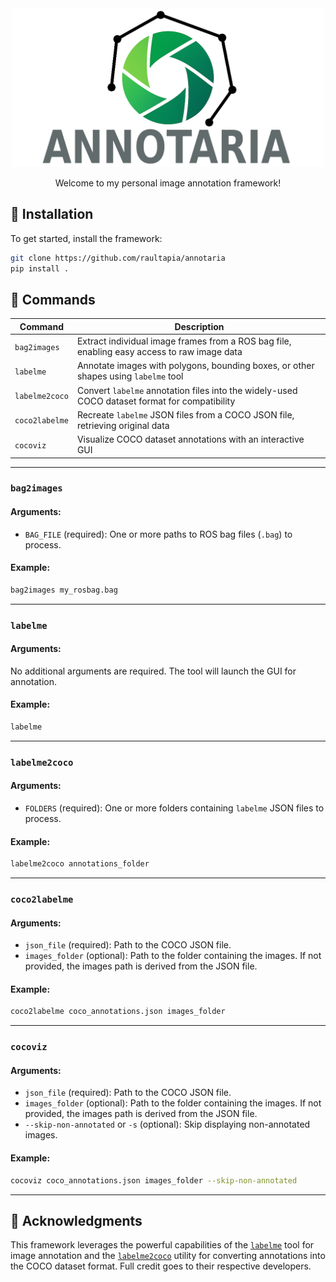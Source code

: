 <div align="center" style="margin-bottom: 10px;">
<a href="https://github.com/raultapia/annotaria">
<img width="500" src="https://github.com/raultapia/annotaria/blob/main/.github/assets/annotaria.png?raw=true" alt="annotaria">
</a>
</div>
<p align="center" class="brief">
Welcome to my personal image annotation framework!
</p>

## 🧩 Installation

To get started, install the framework:

```bash
git clone https://github.com/raultapia/annotaria
pip install .
```

## 💬 Commands

| **Command**    | **Description**                                                                               |
| -------------- | --------------------------------------------------------------------------------------------- |
| `bag2images`   | Extract individual image frames from a ROS bag file, enabling easy access to raw image data   |
| `labelme`      | Annotate images with polygons, bounding boxes, or other shapes using `labelme` tool           |
| `labelme2coco` | Convert `labelme` annotation files into the widely-used COCO dataset format for compatibility |
| `coco2labelme` | Recreate `labelme` JSON files from a COCO JSON file, retrieving original data                 |
| `cocoviz`      | Visualize COCO dataset annotations with an interactive GUI                                    |

---

### `bag2images`

#### Arguments:

- `BAG_FILE` (required): One or more paths to ROS bag files (`.bag`) to process.

#### Example:

```bash
bag2images my_rosbag.bag
```

---

### `labelme`

#### Arguments:

No additional arguments are required. The tool will launch the GUI for annotation.

#### Example:

```bash
labelme
```

---

### `labelme2coco`

#### Arguments:

- `FOLDERS` (required): One or more folders containing `labelme` JSON files to process.

#### Example:

```bash
labelme2coco annotations_folder
```

---

### `coco2labelme`

#### Arguments:

- `json_file` (required): Path to the COCO JSON file.
- `images_folder` (optional): Path to the folder containing the images. If not provided, the images path is derived from the JSON file.

#### Example:

```bash
coco2labelme coco_annotations.json images_folder
```

---

### `cocoviz`

#### Arguments:

- `json_file` (required): Path to the COCO JSON file.
- `images_folder` (optional): Path to the folder containing the images. If not provided, the images path is derived from the JSON file.
- `--skip-non-annotated` or `-s` (optional): Skip displaying non-annotated images.

#### Example:

```bash
cocoviz coco_annotations.json images_folder --skip-non-annotated
```

---

## 📜 Acknowledgments

This framework leverages the powerful capabilities of the [`labelme`](https://github.com/wkentaro/labelme) tool for image annotation and the [`labelme2coco`](https://github.com/fcakyon/labelme2coco) utility for converting annotations into the COCO dataset format. Full credit goes to their respective developers.
